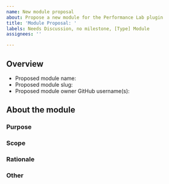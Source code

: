 ```yaml
---
name: New module proposal
about: Propose a new module for the Performance Lab plugin
title: 'Module Proposal: '
labels: Needs Discussion, no milestone, [Type] Module
assignees: ''

---
```


<!-- Thank you for your interest in proposing a new module for the Performance Lab plugin! For more details on the module proposal process, please see our [Proposing a new module guide](https://github.com/WordPress/performance/blob/trunk/docs/Proposing-a-new-module.md). Please complete the template below to submit a proposal.

Once a module is proposed, we will discuss it in an upcoming weekly meeting and work with you to determine next steps. -->

## Overview
- Proposed module name:
- Proposed module slug:
- Proposed module owner GitHub username(s):
<!-- All modules must have at least one designated owner. If you cannot commit to working on this module yourself, leave this blank for now and please work to find an owner who can move the proposal forward. A new module will only be approved once it has at least one designated owner. -->

## About the module

### Purpose
<!-- What will this module do in the Performance Lab plugin and, ultimately, in core? -->

### Scope
<!-- What is in and out of scope for the module implementation? -->

### Rationale
<!-- Why is this module important to implement in the Performance Lab plugin and WordPress core? How does it fit with the [values and philosophies of WordPress](https://wordpress.org/about/philosophy/)?  -->

### Other
<!-- Any other details or information about the proposed module that you’d like to share with the Performance Team. -->
